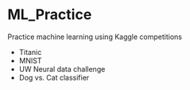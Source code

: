 # ML_Practice
Practice machine learning using Kaggle competitions
- Titanic
- MNIST
- UW Neural data challenge
- Dog vs. Cat classifier
